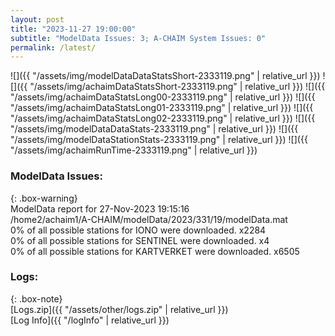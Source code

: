 ```yaml
---
layout: post
title: "2023-11-27 19:00:00"
subtitle: "ModelData Issues: 3; A-CHAIM System Issues: 0"
permalink: /latest/
---
```


![]({{ "/assets/img/modelDataDataStatsShort-2333119.png" | relative_url }})
![]({{ "/assets/img/achaimDataStatsShort-2333119.png" | relative_url }})
![]({{ "/assets/img/achaimDataStatsLong00-2333119.png" | relative_url }})
![]({{ "/assets/img/achaimDataStatsLong01-2333119.png" | relative_url }})
![]({{ "/assets/img/achaimDataStatsLong02-2333119.png" | relative_url }})
![]({{ "/assets/img/modelDataDataStats-2333119.png" | relative_url }})
![]({{ "/assets/img/modelDataStationStats-2333119.png" | relative_url }})
![]({{ "/assets/img/achaimRunTime-2333119.png" | relative_url }})


### ModelData Issues:  
  
{: .box-warning}  
 ModelData report for 27-Nov-2023 19:15:16   
 /home2/achaim1/A-CHAIM/modelData/2023/331/19/modelData.mat   
 0% of all possible stations for IONO were downloaded. x2284   
 0% of all possible stations for SENTINEL were downloaded. x4   
 0% of all possible stations for KARTVERKET were downloaded. x6505   
  


### Logs:  
  
{: .box-note}  
[Logs.zip]({{ "/assets/other/logs.zip" | relative_url }})  
[Log Info]({{ "/logInfo" | relative_url }})  
